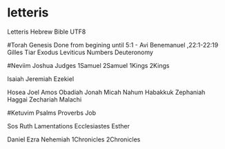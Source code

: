 # letteris
Letteris Hebrew Bible UTF8


#Torah
Genesis Done from begining until 5:1  - Avi Benemanuel ,22:1-22:19 Gilles Tiar
Exodus 
Leviticus 
Numbers 
Deuteronomy 

#Neviim
Joshua 
Judges 
1Samuel 
2Samuel 
1Kings 
2Kings 

Isaiah 
Jeremiah 
Ezekiel 

Hosea 
Joel 
Amos 
Obadiah 
Jonah 
Micah 
Nahum 
Habakkuk 
Zephaniah 
Haggai 
Zechariah 
Malachi 

#Ketuvim
Psalms 
Proverbs 
Job 

Sos 
Ruth 
Lamentations 
Ecclesiastes 
Esther 

Daniel 
Ezra 
Nehemiah 
1Chronicles 
2Chronicles 
